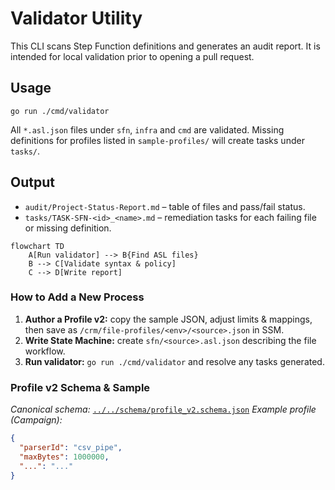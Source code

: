 # Validator Utility

This CLI scans Step Function definitions and generates an audit report. It is intended for local validation prior to opening a pull request.

## Usage

```
go run ./cmd/validator
```

All `*.asl.json` files under `sfn`, `infra` and `cmd` are validated. Missing definitions for profiles listed in `sample-profiles/` will create tasks under `tasks/`.

## Output
- `audit/Project-Status-Report.md` – table of files and pass/fail status.
- `tasks/TASK-SFN-<id>_<name>.md` – remediation tasks for each failing file or missing definition.

```mermaid
flowchart TD
    A[Run validator] --> B{Find ASL files}
    B --> C[Validate syntax & policy]
    C --> D[Write report]
```

### How to Add a New Process
1. **Author a Profile v2:** copy the sample JSON, adjust limits & mappings, then save as `/crm/file-profiles/<env>/<source>.json` in SSM.
2. **Write State Machine:** create `sfn/<source>.asl.json` describing the file workflow.
3. **Run validator:** `go run ./cmd/validator` and resolve any tasks generated.

### Profile v2 Schema & Sample
*Canonical schema:* [`../../schema/profile_v2.schema.json`](../../schema/profile_v2.schema.json)
*Example profile (Campaign):*
```json
{
  "parserId": "csv_pipe",
  "maxBytes": 1000000,
  "...": "..."
}
```

